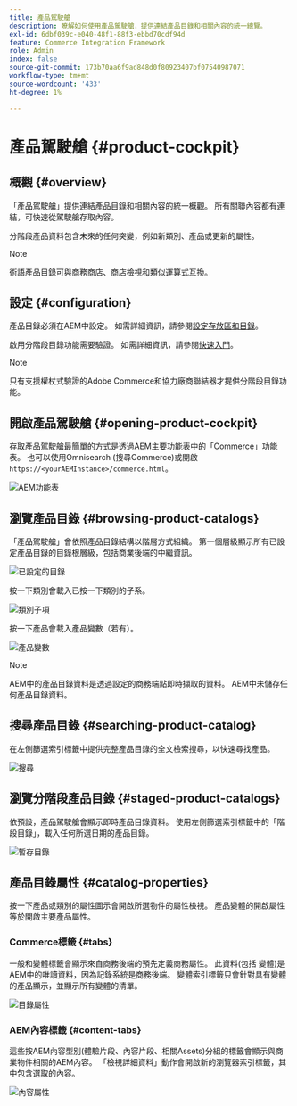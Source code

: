 ```yaml
---
title: 產品駕駛艙
description: 瞭解如何使用產品駕駛艙，提供連結產品目錄和相關內容的統一總覽。
exl-id: 6dbf039c-e040-48f1-88f3-ebbd70cdf94d
feature: Commerce Integration Framework
role: Admin
index: false
source-git-commit: 173b70aa6f9ad848d0f80923407bf07540987071
workflow-type: tm+mt
source-wordcount: '433'
ht-degree: 1%

---
```


# 產品駕駛艙 {#product-cockpit}

## 概觀 {#overview}

「產品駕駛艙」提供連結產品目錄和相關內容的統一概觀。 所有關聯內容都有連結，可快速從駕駛艙存取內容。

分階段產品資料包含未來的任何突變，例如新類別、產品或更新的屬性。

>[!NOTE]
>
>術語產品目錄可與商務商店、商店檢視和類似運算式互換。

## 設定 {#configuration}

產品目錄必須在AEM中設定。 如需詳細資訊，請參閱[設定存放區和目錄](https://experienceleague.adobe.com/docs/experience-manager-cloud-service/content/content-and-commerce/storefront/getting-started.html?lang=zh-Hant#catalog)。

啟用分階段目錄功能需要驗證。 如需詳細資訊，請參閱[快速入門](https://experienceleague.adobe.com/docs/experience-manager-cloud-service/content/content-and-commerce/storefront/getting-started.html?lang=zh-Hant)。

>[!NOTE]
>
>只有支援權杖式驗證的Adobe Commerce和協力廠商聯結器才提供分階段目錄功能。

## 開啟產品駕駛艙 {#opening-product-cockpit}

存取產品駕駛艙最簡單的方式是透過AEM主要功能表中的「Commerce」功能表。 也可以使用Omnisearch (搜尋Commerce)或開啟`https://<yourAEMInstance>/commerce.html`。

![AEM功能表](../assets/aem-menu.png)

## 瀏覽產品目錄 {#browsing-product-catalogs}

「產品駕駛艙」會依照產品目錄結構以階層方式組織。 第一個層級顯示所有已設定產品目錄的目錄根層級，包括商業後端的中繼資訊。

![已設定的目錄](../assets/catalog-overview.png)

按一下類別會載入已按一下類別的子系。

![類別子項](../assets/catalog-category-children.png)

按一下產品會載入產品變數（若有）。

![產品變數](../assets/catalog-product-variation.png)

>[!NOTE]
>
>AEM中的產品目錄資料是透過設定的商務端點即時擷取的資料。 AEM中未儲存任何產品目錄資料。

## 搜尋產品目錄 {#searching-product-catalog}

在左側篩選索引標籤中提供完整產品目錄的全文檢索搜尋，以快速尋找產品。

![搜尋](../assets/search-cockpit.png)

## 瀏覽分階段產品目錄 {#staged-product-catalogs}

依預設，產品駕駛艙會顯示即時產品目錄資料。 使用左側篩選索引標籤中的「階段目錄」，載入任何所選日期的產品目錄。

![暫存目錄](../assets/staged-cockpit.png)

## 產品目錄屬性 {#catalog-properties}

按一下產品或類別的屬性圖示會開啟所選物件的屬性檢視。 產品變體的開啟屬性等於開啟主要產品屬性。

### Commerce標籤 {#tabs}

一般和變體標籤會顯示來自商務後端的預先定義商務屬性。 此資料(包括 變體)是AEM中的唯讀資料，因為記錄系統是商務後端。 變體索引標籤只會針對具有變體的產品顯示，並顯示所有變體的清單。

![目錄屬性](../assets/catalog-properties.png)

### AEM內容標籤 {#content-tabs}

這些按AEM內容型別(體驗片段、內容片段、相關Assets)分組的標籤會顯示與商業物件相關的AEM內容。 「檢視詳細資料」動作會開啟新的瀏覽器索引標籤，其中包含選取的內容。

![內容屬性](../assets/content-properties.png)
